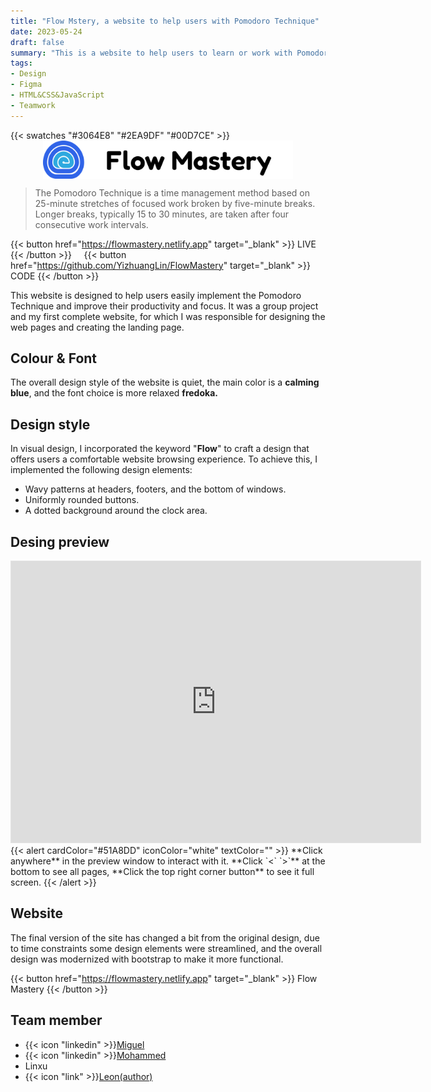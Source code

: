 ```yaml
---
title: "Flow Mstery, a website to help users with Pomodoro Technique"
date: 2023-05-24
draft: false
summary: "This is a website to help users to learn or work with Pomodoro Technique. Includes a complete visual design and a complete web project realized in Javascript. "
tags:
- Design
- Figma
- HTML&CSS&JavaScript
- Teamwork
---
```

{{< swatches "#3064E8" "#2EA9DF" "#00D7CE" >}}
<img src="flowMastery-Logo.png" alt="flowMastery" width=400px style="display: block; margin-left: auto; margin-right: auto;">

>The Pomodoro Technique is a time management method based on 25-minute stretches of focused work broken by five-minute breaks. Longer breaks, typically 15 to 30 minutes, are taken after four consecutive work intervals.

{{< button  href="https://flowmastery.netlify.app" target="_blank" >}}
LIVE
{{< /button >}} &nbsp;&nbsp;&nbsp; {{< button href="https://github.com/YizhuangLin/FlowMastery" target="_blank" >}}
CODE
{{< /button >}}

This website is designed to help users easily implement the Pomodoro Technique and improve their productivity and focus. It was a group project and my first complete website, for which I was responsible for designing the web pages and creating the landing page.

## Colour & Font

The overall design style of the website is quiet, the main color is a **calming blue**, and the font choice is more relaxed **fredoka.**

## Design style

In visual design, I incorporated the keyword "**Flow**" to craft a design that offers users a comfortable website browsing experience. To achieve this, I implemented the following design elements:

- Wavy patterns at headers, footers, and the bottom of windows.
- Uniformly rounded buttons.
- A dotted background around the clock area.

## Desing preview

<iframe style="border: 1px solid rgba(0, 0, 0, 0.1);" width="655" height="450" src="https://www.figma.com/embed?embed_host=share&url=https%3A%2F%2Fwww.figma.com%2Fproto%2Fuik2hAOX8okeGLnXrF62zj%2FFlowMastery%3Fpage-id%3D0%253A1%26type%3Ddesign%26node-id%3D132-474%26viewport%3D2747%252C279%252C0.34%26t%3DKiUA0aI3eb5JJAle-1%26scaling%3Dscale-down-width%26starting-point-node-id%3D90%253A1022%26mode%3Ddesign" allowfullscreen></iframe>
{{< alert cardColor="#51A8DD" iconColor="white" textColor="" >}}
**Click anywhere** in the preview window to interact with it. **Click  `<` `>`** at the bottom to see all pages, **Click the top right corner button** to see it full screen.
{{< /alert >}}

## 

## Website
The final version of the site has changed a bit from the original design, due to time constraints some design elements were streamlined, and the overall design was modernized with bootstrap to make it more functional.

{{< button  href="https://flowmastery.netlify.app" target="_blank" >}}
Flow Mastery
{{< /button >}} 

## Team member
- {{< icon "linkedin" >}}[Miguel](https://www.linkedin.com/in/miguel-louis-139949238/) 
- {{< icon "linkedin" >}}[Mohammed](https://www.linkedin.com/in/medelghali/)
- Linxu
- {{< icon "link" >}}[Leon(author) ](https://cestduleon.dev)


